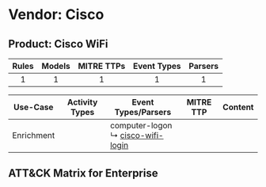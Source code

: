 Vendor: Cisco
=============
Product: Cisco WiFi
-------------------
| Rules | Models | MITRE TTPs | Event Types | Parsers |
|:-----:|:------:|:----------:|:-----------:|:-------:|
|   1   |   1    |     1      |      1      |    1    |

|  Use-Case  | Activity Types | Event Types/Parsers                                                                     | MITRE TTP | Content                                             |
|:----------:| -------------- | --------------------------------------------------------------------------------------- | --------- | --------------------------------------------------- |
| Enrichment | <ul></li></ul> |  computer-logon<br> ↳ [cisco-wifi-login](Parsers/parserContent_cisco-wifi-login.md)<br> |           | [](Rules_Models/r_m_cisco_cisco_wifi_Enrichment.md) |

ATT&CK Matrix for Enterprise
----------------------------
